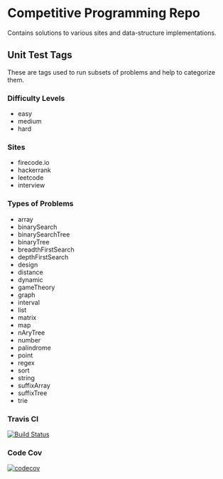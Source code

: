 # Competitive Programming Repo

Contains solutions to various sites and data-structure implementations.

## Unit Test Tags
These are tags used to run subsets of problems and help to categorize them.

### Difficulty Levels
- easy
- medium
- hard

### Sites
- firecode.io
- hackerrank
- leetcode
- interview

### Types of Problems
- array
- binarySearch
- binarySearchTree
- binaryTree
- breadthFirstSearch
- depthFirstSearch
- design
- distance
- dynamic
- gameTheory
- graph
- interval
- list
- matrix
- map
- nAryTree
- number
- palindrome
- point
- regex
- sort
- string
- suffixArray
- suffixTree
- trie

### Travis CI
[![Build Status](https://travis-ci.org/tmosest/CompetitiveProgramming.svg?branch=develop)](https://travis-ci.org/tmosest/CompetitiveProgramming)
### Code Cov
[![codecov](https://codecov.io/gh/tmosest/CompetitiveProgramming/branch/develop/graph/badge.svg)](https://codecov.io/gh/tmosest/CompetitiveProgramming)

